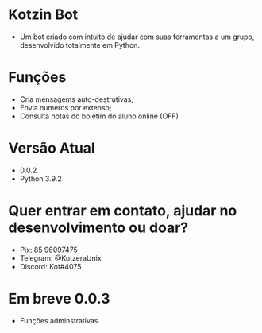 # Kotzin Bot
- Um bot criado com intuito de ajudar com suas ferramentas a um grupo, desenvolvido totalmente em Python.


# Funções 
- Cria mensagems auto-destrutivas;
- Envia numeros por extenso;
- Consulta notas do boletim do aluno online (OFF)

# Versão Atual
- 0.0.2
- Python 3.9.2

# Quer entrar em contato, ajudar no desenvolvimento ou doar?

- Pix: 85 96097475
- Telegram: @KotzeraUnix
- Discord: Kot#4075

# Em breve 0.0.3
- Funções adminstrativas.
